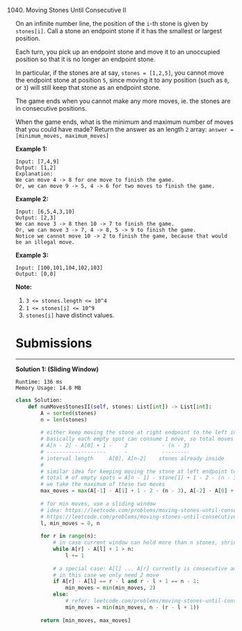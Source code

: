 1040. Moving Stones Until Consecutive II

On an infinite number line, the position of the `i`-th stone is given by `stones[i]`.  Call a stone an endpoint stone if it has the smallest or largest position.

Each turn, you pick up an endpoint stone and move it to an unoccupied position so that it is no longer an endpoint stone.

In particular, if the stones are at say, `stones = [1,2,5]`, you cannot move the endpoint stone at position `5`, since moving it to any position (such as `0`, or `3`) will still keep that stone as an endpoint stone.

The game ends when you cannot make any more moves, ie. the stones are in consecutive positions.

When the game ends, what is the minimum and maximum number of moves that you could have made?  Return the answer as an length `2` array: `answer = [minimum_moves, maximum_moves]`

 

**Example 1:**
```
Input: [7,4,9]
Output: [1,2]
Explanation: 
We can move 4 -> 8 for one move to finish the game.
Or, we can move 9 -> 5, 4 -> 6 for two moves to finish the game.
```

**Example 2:**
```
Input: [6,5,4,3,10]
Output: [2,3]
We can move 3 -> 8 then 10 -> 7 to finish the game.
Or, we can move 3 -> 7, 4 -> 8, 5 -> 9 to finish the game.
Notice we cannot move 10 -> 2 to finish the game, because that would be an illegal move.
```

**Example 3:**
```
Input: [100,101,104,102,103]
Output: [0,0]
```

**Note:**

1. `3 <= stones.length <= 10^4`
1. `1 <= stones[i] <= 10^9`
1. `stones[i]` have distinct values.

# Submissions
---
**Solution 1: (Sliding Window)**
```
Runtime: 136 ms
Memory Usage: 14.8 MB
```
```python
class Solution:
    def numMovesStonesII(self, stones: List[int]) -> List[int]:
        A = sorted(stones)
        n = len(stones)
        
        # either keep moving the stone at right endpoint to the left interval between A[0] ... A[n - 2]
        # basically each empty spot can consume 1 move, so total moves = total # of empty spots inside A[0] .. A[n - 2]
        # A[n - 2] - A[0] + 1 -    2           - (n - 3)
        # -------------------      -           ---------
        # interval length     A[0], A[n-2]    stones already inside
        #
        # similar idea for keeping moving the stone at left endpoint to the right interval between A[1] ... A[n - 1]
        # total # of empty spots = A[n - 1] - stone[1] + 1 - 2 - (n - 3)
        # we take the maximum of these two moves
        max_moves = max(A[-1] - A[1] + 1 - 2 - (n - 3), A[-2] - A[0] + 1 - 2 - (n - 3))
        
        # for min moves, use a sliding window
        # idea: https://leetcode.com/problems/moving-stones-until-consecutive-ii/discuss/286886/No-code-just-chinese-explanation
        # https://leetcode.com/problems/moving-stones-until-consecutive-ii/discuss/289357/c++-with-picture
        l, min_moves = 0, n
        
        for r in range(n):
            # in case current window can hold more than n stones, shrink the window
            while A[r] - A[l] + 1 > n:
                l += 1
            
            # a special case: A[l] ... A[r] currently is consecutive and there is only one stone (endpoint) outside
            # in this case we only need 2 move
            if A[r] - A[l] == r - l and r - l + 1 == n - 1:
                min_moves = min(min_moves, 2)
            else:
                # refer: leetcode.com/problems/moving-stones-until-consecutive-ii/discuss/286886/No-code-just-chinese-explanation/275066
                min_moves = min(min_moves, n - (r - l + 1))
        
        return [min_moves, max_moves]
```